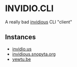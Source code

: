 # INVIDIO.CLI
A really bad [invidious](https://invidio.us) CLI "client"

## Instances
* [invidio.us](https://invidio.us)
* [invidious.snopyta.org]("https://invidious.snopyta.org")
* [yewtu.be]("https://yewtu.be")

